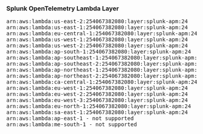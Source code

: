 <h3>Splunk OpenTelemetry Lambda Layer</h3>

<pre>
arn:aws:lambda:us-east-2:254067382080:layer:splunk-apm:24
arn:aws:lambda:us-east-1:254067382080:layer:splunk-apm:24
arn:aws:lambda:eu-central-1:254067382080:layer:splunk-apm:24
arn:aws:lambda:us-west-1:254067382080:layer:splunk-apm:24
arn:aws:lambda:us-west-2:254067382080:layer:splunk-apm:24
arn:aws:lambda:ap-south-1:254067382080:layer:splunk-apm:24
arn:aws:lambda:ap-southeast-1:254067382080:layer:splunk-apm:24
arn:aws:lambda:ap-southeast-2:254067382080:layer:splunk-apm:24
arn:aws:lambda:ap-northeast-1:254067382080:layer:splunk-apm:24
arn:aws:lambda:ap-northeast-2:254067382080:layer:splunk-apm:24
arn:aws:lambda:ca-central-1:254067382080:layer:splunk-apm:24
arn:aws:lambda:eu-west-1:254067382080:layer:splunk-apm:24
arn:aws:lambda:eu-west-2:254067382080:layer:splunk-apm:24
arn:aws:lambda:eu-west-3:254067382080:layer:splunk-apm:24
arn:aws:lambda:eu-north-1:254067382080:layer:splunk-apm:24
arn:aws:lambda:sa-east-1:254067382080:layer:splunk-apm:24
arn:aws:lambda:ap-east-1 - not supported
arn:aws:lambda:me-south-1 - not supported
</pre>
